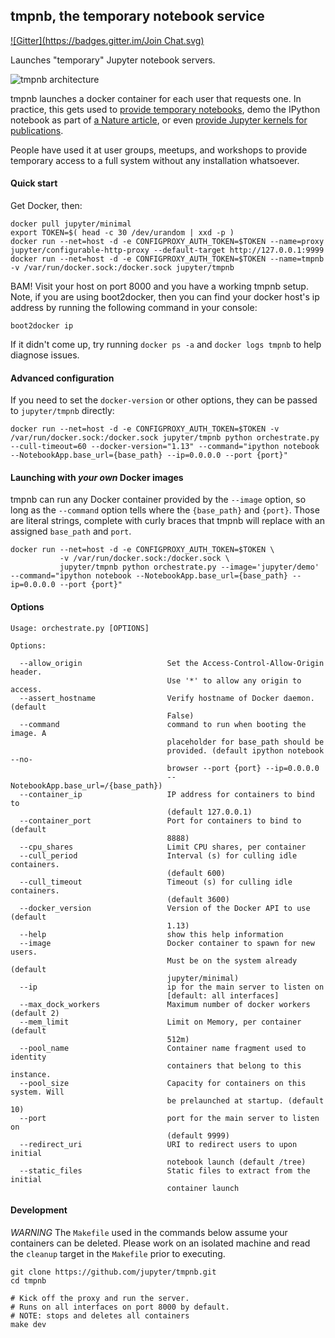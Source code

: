 ## tmpnb, the temporary notebook service

[![Gitter](https://badges.gitter.im/Join Chat.svg)](https://gitter.im/jupyter/tmpnb?utm_source=badge&utm_medium=badge&utm_campaign=pr-badge&utm_content=badge)

Launches "temporary" Jupyter notebook servers.

![tmpnb architecture](https://cloud.githubusercontent.com/assets/836375/5911140/c53e3978-a587-11e4-86a5-695469ef23a5.png)

tmpnb launches a docker container for each user that requests one. In practice, this gets used to [provide temporary notebooks](https://tmpnb.org), demo the IPython notebook as part of [a Nature article](http://www.nature.com/news/interactive-notebooks-sharing-the-code-1.16261), or even [provide Jupyter kernels for publications](http://odewahn.github.io/publishing-workflows-for-jupyter/#1).

People have used it at user groups, meetups, and workshops to provide temporary access to a full system without any installation whatsoever.

#### Quick start

Get Docker, then:

```
docker pull jupyter/minimal
export TOKEN=$( head -c 30 /dev/urandom | xxd -p )
docker run --net=host -d -e CONFIGPROXY_AUTH_TOKEN=$TOKEN --name=proxy jupyter/configurable-http-proxy --default-target http://127.0.0.1:9999
docker run --net=host -d -e CONFIGPROXY_AUTH_TOKEN=$TOKEN --name=tmpnb -v /var/run/docker.sock:/docker.sock jupyter/tmpnb
```

BAM! Visit your host on port 8000 and you have a working tmpnb setup. Note, if you are using boot2docker, then you can find your docker host's ip address by running the following command in your console:

```
boot2docker ip
```

If it didn't come up, try running `docker ps -a` and `docker logs tmpnb` to help diagnose issues.

#### Advanced configuration

If you need to set the `docker-version` or other options, they can be passed to `jupyter/tmpnb` directly:

```
docker run --net=host -d -e CONFIGPROXY_AUTH_TOKEN=$TOKEN -v /var/run/docker.sock:/docker.sock jupyter/tmpnb python orchestrate.py --cull-timeout=60 --docker-version="1.13" --command="ipython notebook --NotebookApp.base_url={base_path} --ip=0.0.0.0 --port {port}"
```

#### Launching with *your own* Docker images

tmpnb can run any Docker container provided by the `--image` option, so long as the `--command` option tells where the `{base_path}` and `{port}`. Those are literal strings, complete with curly braces that tmpnb will replace with an assigned `base_path` and `port`.

```
docker run --net=host -d -e CONFIGPROXY_AUTH_TOKEN=$TOKEN \
           -v /var/run/docker.sock:/docker.sock \
           jupyter/tmpnb python orchestrate.py --image='jupyter/demo' --command="ipython notebook --NotebookApp.base_url={base_path} --ip=0.0.0.0 --port {port}"
```

#### Options

```
Usage: orchestrate.py [OPTIONS]

Options:

  --allow_origin                   Set the Access-Control-Allow-Origin header.
                                   Use '*' to allow any origin to access.
  --assert_hostname                Verify hostname of Docker daemon. (default
                                   False)
  --command                        command to run when booting the image. A
                                   placeholder for base_path should be
                                   provided. (default ipython notebook --no-
                                   browser --port {port} --ip=0.0.0.0
                                   --NotebookApp.base_url=/{base_path})
  --container_ip                   IP address for containers to bind to
                                   (default 127.0.0.1)
  --container_port                 Port for containers to bind to (default
                                   8888)
  --cpu_shares                     Limit CPU shares, per container
  --cull_period                    Interval (s) for culling idle containers.
                                   (default 600)
  --cull_timeout                   Timeout (s) for culling idle containers.
                                   (default 3600)
  --docker_version                 Version of the Docker API to use (default
                                   1.13)
  --help                           show this help information
  --image                          Docker container to spawn for new users.
                                   Must be on the system already (default
                                   jupyter/minimal)
  --ip                             ip for the main server to listen on
                                   [default: all interfaces]
  --max_dock_workers               Maximum number of docker workers (default 2)
  --mem_limit                      Limit on Memory, per container (default
                                   512m)
  --pool_name                      Container name fragment used to identity
                                   containers that belong to this instance.
  --pool_size                      Capacity for containers on this system. Will
                                   be prelaunched at startup. (default 10)
  --port                           port for the main server to listen on
                                   (default 9999)
  --redirect_uri                   URI to redirect users to upon initial
                                   notebook launch (default /tree)
  --static_files                   Static files to extract from the initial
                                   container launch
```

#### Development

*WARNING* The `Makefile` used in the commands below assume your
containers can be deleted.  Please work on an isolated machine and read
the `cleanup` target in the `Makefile` prior to executing.

```
git clone https://github.com/jupyter/tmpnb.git
cd tmpnb

# Kick off the proxy and run the server.
# Runs on all interfaces on port 8000 by default.
# NOTE: stops and deletes all containers
make dev
```
